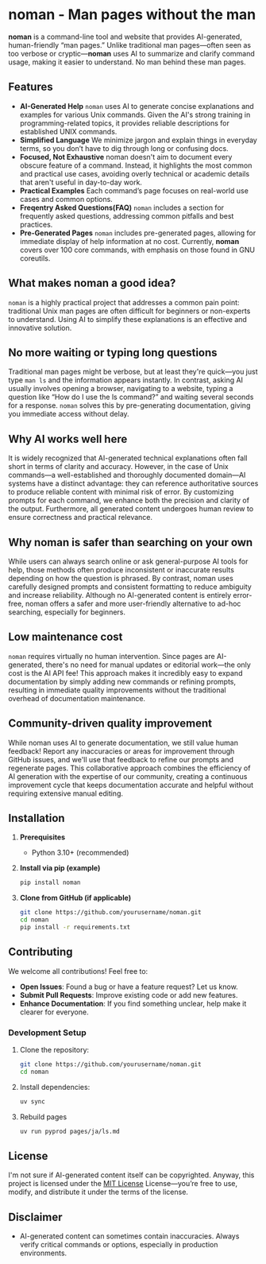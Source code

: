 # noman - Man pages without the man

**noman** is a command-line tool and website that provides AI-generated, human-friendly “man pages.” Unlike traditional man pages—often seen as too verbose or cryptic—**noman** uses AI to summarize and clarify command usage, making it easier to understand. No man behind these man pages.


## Features

- **AI-Generated Help**
  `noman` uses AI to generate concise explanations and examples for various Unix commands. Given the AI's strong training in programming-related topics, it provides reliable descriptions for established UNIX commands.
- **Simplified Language**
  We minimize jargon and explain things in everyday terms, so you don’t have to dig through long or confusing docs.
- **Focused, Not Exhaustive**
  noman doesn't aim to document every obscure feature of a command. Instead, it highlights the most common and practical use cases, avoiding overly technical or academic details that aren't useful in day-to-day work.
- **Practical Examples**
  Each command’s page focuses on real-world use cases and common options.
- **Freqentry Asked Questions(FAQ)**
  `noman` includes a section for frequently asked questions, addressing common pitfalls and best practices.
- **Pre-Generated Pages**
  `noman` includes pre-generated pages, allowing for immediate display of help information at no cost. Currently, **noman** covers over 100 core commands, with emphasis on those found in GNU coreutils.

## What makes noman a good idea?

`noman` is a highly practical project that addresses a common pain point: traditional Unix man pages are often difficult for beginners or non-experts to understand. Using AI to simplify these explanations is an effective and innovative solution.

## No more waiting or typing long questions

Traditional man pages might be verbose, but at least they're quick—you just type `man ls` and the information appears instantly. In contrast, asking AI usually involves opening a browser, navigating to a website, typing a question like “How do I use the ls command?” and waiting several seconds for a response. `noman` solves this by pre-generating documentation, giving you immediate access without delay.


## Why AI works well here

It is widely recognized that AI-generated technical explanations often fall short in terms of clarity and accuracy. However, in the case of Unix commands—a well-established and thoroughly documented domain—AI systems have a distinct advantage: they can reference authoritative sources to produce reliable content with minimal risk of error. By customizing prompts for each command, we enhance both the precision and clarity of the output. Furthermore, all generated content undergoes human review to ensure correctness and practical relevance.

## Why noman is safer than searching on your own

While users can always search online or ask general-purpose AI tools for help, those methods often produce inconsistent or inaccurate results depending on how the question is phrased. By contrast, noman uses carefully designed prompts and consistent formatting to reduce ambiguity and increase reliability. Although no AI-generated content is entirely error-free, noman offers a safer and more user-friendly alternative to ad-hoc searching, especially for beginners.

## Low maintenance cost

`noman` requires virtually no human intervention. Since pages are AI-generated, there's no need for manual updates or editorial work—the only cost is the AI API fee! This approach makes it incredibly easy to expand documentation by simply adding new commands or refining prompts, resulting in immediate quality improvements without the traditional overhead of documentation maintenance.

## Community-driven quality improvement

While noman uses AI to generate documentation, we still value human feedback! Report any inaccuracies or areas for improvement through GitHub issues, and we'll use that feedback to refine our prompts and regenerate pages. This collaborative approach combines the efficiency of AI generation with the expertise of our community, creating a continuous improvement cycle that keeps documentation accurate and helpful without requiring extensive manual editing.

## Installation

1. **Prerequisites**  
   - Python 3.10+ (recommended)  

2. **Install via pip (example)**  
   ```bash
   pip install noman
   ```

3. **Clone from GitHub (if applicable)**  
   ```bash
   git clone https://github.com/yourusername/noman.git
   cd noman
   pip install -r requirements.txt
   ```



## Contributing

We welcome all contributions! Feel free to:

- **Open Issues**: Found a bug or have a feature request? Let us know.  
- **Submit Pull Requests**: Improve existing code or add new features.  
- **Enhance Documentation**: If you find something unclear, help make it clearer for everyone.

### Development Setup

1. Clone the repository:
   ```bash
   git clone https://github.com/yourusername/noman.git
   cd noman
   ```

2. Install dependencies:
   ```bash
   uv sync
   ```
3. Rebuild pages
   ```bash
   uv run pyprod pages/ja/ls.md
   ```

## License

I'm not sure if AI-generated content itself can be copyrighted. Anyway, this project is licensed under the [MIT License](LICENSE) License—you’re free to use, modify, and distribute it under the terms of the license.

## Disclaimer

- AI-generated content can sometimes contain inaccuracies. Always verify critical commands or options, especially in production environments.  
